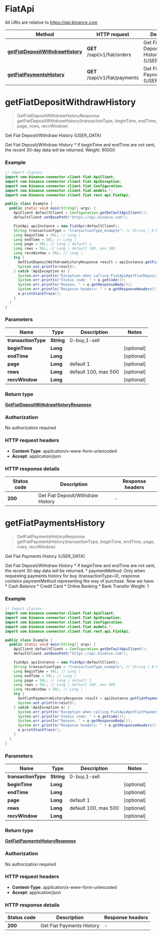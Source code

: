 # FiatApi

All URIs are relative to *https://api.binance.com*

| Method | HTTP request | Description |
|------------- | ------------- | -------------|
| [**getFiatDepositWithdrawHistory**](FiatApi.md#getFiatDepositWithdrawHistory) | **GET** /sapi/v1/fiat/orders | Get Fiat Deposit/Withdraw History (USER_DATA) |
| [**getFiatPaymentsHistory**](FiatApi.md#getFiatPaymentsHistory) | **GET** /sapi/v1/fiat/payments | Get Fiat Payments History (USER_DATA) |


<a id="getFiatDepositWithdrawHistory"></a>
# **getFiatDepositWithdrawHistory**
> GetFiatDepositWithdrawHistoryResponse getFiatDepositWithdrawHistory(transactionType, beginTime, endTime, page, rows, recvWindow)

Get Fiat Deposit/Withdraw History (USER_DATA)

Get Fiat Deposit/Withdraw History  * If beginTime and endTime are not sent, the recent 30-day data will be returned.  Weight: 90000

### Example
```java
// Import classes:
import com.binance.connector.client.fiat.ApiClient;
import com.binance.connector.client.fiat.ApiException;
import com.binance.connector.client.fiat.Configuration;
import com.binance.connector.client.fiat.models.*;
import com.binance.connector.client.fiat.rest.api.FiatApi;

public class Example {
  public static void main(String[] args) {
    ApiClient defaultClient = Configuration.getDefaultApiClient();
    defaultClient.setBasePath("https://api.binance.com");

    FiatApi apiInstance = new FiatApi(defaultClient);
    String transactionType = "transactionType_example"; // String | 0-buy,1-sell
    Long beginTime = 56L; // Long | 
    Long endTime = 56L; // Long | 
    Long page = 56L; // Long | default 1
    Long rows = 56L; // Long | default 100, max 500
    Long recvWindow = 56L; // Long | 
    try {
      GetFiatDepositWithdrawHistoryResponse result = apiInstance.getFiatDepositWithdrawHistory(transactionType, beginTime, endTime, page, rows, recvWindow);
      System.out.println(result);
    } catch (ApiException e) {
      System.err.println("Exception when calling FiatApi#getFiatDepositWithdrawHistory");
      System.err.println("Status code: " + e.getCode());
      System.err.println("Reason: " + e.getResponseBody());
      System.err.println("Response headers: " + e.getResponseHeaders());
      e.printStackTrace();
    }
  }
}
```

### Parameters

| Name | Type | Description  | Notes |
|------------- | ------------- | ------------- | -------------|
| **transactionType** | **String**| 0-buy,1-sell | |
| **beginTime** | **Long**|  | [optional] |
| **endTime** | **Long**|  | [optional] |
| **page** | **Long**| default 1 | [optional] |
| **rows** | **Long**| default 100, max 500 | [optional] |
| **recvWindow** | **Long**|  | [optional] |

### Return type

[**GetFiatDepositWithdrawHistoryResponse**](GetFiatDepositWithdrawHistoryResponse.md)

### Authorization

No authorization required

### HTTP request headers

 - **Content-Type**: application/x-www-form-urlencoded
 - **Accept**: application/json

### HTTP response details
| Status code | Description | Response headers |
|-------------|-------------|------------------|
| **200** | Get Fiat Deposit/Withdraw History |  -  |

<a id="getFiatPaymentsHistory"></a>
# **getFiatPaymentsHistory**
> GetFiatPaymentsHistoryResponse getFiatPaymentsHistory(transactionType, beginTime, endTime, page, rows, recvWindow)

Get Fiat Payments History (USER_DATA)

Get Fiat Deposit/Withdraw History  * If beginTime and endTime are not sent, the recent 30-day data will be returned. * paymentMethod: Only when requesting payments history for buy (transactionType&#x3D;0), response contains paymentMethod representing the way of purchase. Now we have: * Cash Balance * Credit Card * Online Banking * Bank Transfer  Weight: 1

### Example
```java
// Import classes:
import com.binance.connector.client.fiat.ApiClient;
import com.binance.connector.client.fiat.ApiException;
import com.binance.connector.client.fiat.Configuration;
import com.binance.connector.client.fiat.models.*;
import com.binance.connector.client.fiat.rest.api.FiatApi;

public class Example {
  public static void main(String[] args) {
    ApiClient defaultClient = Configuration.getDefaultApiClient();
    defaultClient.setBasePath("https://api.binance.com");

    FiatApi apiInstance = new FiatApi(defaultClient);
    String transactionType = "transactionType_example"; // String | 0-buy,1-sell
    Long beginTime = 56L; // Long | 
    Long endTime = 56L; // Long | 
    Long page = 56L; // Long | default 1
    Long rows = 56L; // Long | default 100, max 500
    Long recvWindow = 56L; // Long | 
    try {
      GetFiatPaymentsHistoryResponse result = apiInstance.getFiatPaymentsHistory(transactionType, beginTime, endTime, page, rows, recvWindow);
      System.out.println(result);
    } catch (ApiException e) {
      System.err.println("Exception when calling FiatApi#getFiatPaymentsHistory");
      System.err.println("Status code: " + e.getCode());
      System.err.println("Reason: " + e.getResponseBody());
      System.err.println("Response headers: " + e.getResponseHeaders());
      e.printStackTrace();
    }
  }
}
```

### Parameters

| Name | Type | Description  | Notes |
|------------- | ------------- | ------------- | -------------|
| **transactionType** | **String**| 0-buy,1-sell | |
| **beginTime** | **Long**|  | [optional] |
| **endTime** | **Long**|  | [optional] |
| **page** | **Long**| default 1 | [optional] |
| **rows** | **Long**| default 100, max 500 | [optional] |
| **recvWindow** | **Long**|  | [optional] |

### Return type

[**GetFiatPaymentsHistoryResponse**](GetFiatPaymentsHistoryResponse.md)

### Authorization

No authorization required

### HTTP request headers

 - **Content-Type**: application/x-www-form-urlencoded
 - **Accept**: application/json

### HTTP response details
| Status code | Description | Response headers |
|-------------|-------------|------------------|
| **200** | Get Fiat Payments History |  -  |

